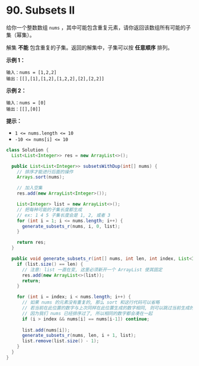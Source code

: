 # 90. Subsets II

给你一个整数数组 `nums` ，其中可能包含重复元素，请你返回该数组所有可能的子集（幂集）。

解集 **不能** 包含重复的子集。返回的解集中，子集可以按 **任意顺序** 排列。

 

**示例 1：**

```
输入：nums = [1,2,2]
输出：[[],[1],[1,2],[1,2,2],[2],[2,2]]
```

**示例 2：**

```
输入：nums = [0]
输出：[[],[0]]
```

 

**提示：**

-   `1 <= nums.length <= 10`
-   `-10 <= nums[i] <= 10`



```java
class Solution {
  List<List<Integer>> res = new ArrayList<>();

  public List<List<Integer>> subsetsWithDup(int[] nums) {
    // 排序才能进行后面的操作
    Arrays.sort(nums);

    // 加入空集
    res.add(new ArrayList<Integer>());

    List<Integer> list = new ArrayList<>();
    // 把每种可能的子集长度都生成
    // ex: 1 4 5 子集长度会是 1, 2, 或者 3
    for (int i = 1; i <= nums.length; i++) {
      generate_subsets_r(nums, i, 0, list);
    }

    return res;
  }

  public void generate_subsets_r(int[] nums, int len, int index, List<Integer> list) {
    if (list.size() == len) {
      // 注意: list 一直在变, 这里必须新开一个 ArrayList 使其固定
      res.add(new ArrayList<>(list));
      return;
    }

    for (int i = index; i < nums.length; i++) {
      // 如果 nums 的元素没有重复的, 那么 sort 和这行代码可以省略
      // 若当前在此位置的数字与上次同样在此位置生成的数字相同, 则可以跳过当前生成的子集
      // 因为我们 nums 已经排序过了, 所以相同的数字都会凑在一起
      if (i > index && nums[i] == nums[i-1]) continue;
      
      list.add(nums[i]);
      generate_subsets_r(nums, len, i + 1, list);
      list.remove(list.size() - 1);
    }
  }
}
```

